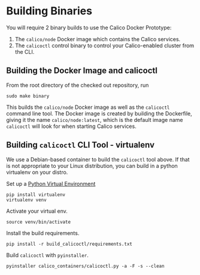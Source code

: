 # Building Binaries

You will require 2 binary builds to use the Calico Docker Prototype:
 1. The `calico/node` Docker image which contains the Calico services.
 2. The `calicoctl` control binary to control your Calico-enabled cluster from the CLI.

## Building the Docker Image and calicoctl

 From the root directory of the checked out repository, run

    sudo make binary

This builds the `calico/node` Docker image as well as the `calicoctl` command line tool.  The Docker image is created by building the Dockerfile, giving it the name `calico/node:latest`, which is the default image name `calicoctl` will look for when starting Calico services.

## Building `calicoctl` CLI Tool - virtualenv

We use a Debian-based container to build the `calicoctl` tool above.  If that is not appropriate to your Linux distribution, you can build in a python virtualenv on your distro.

Set up a [Python Virtual Environment](http://docs.python-guide.org/en/latest/dev/virtualenvs/)

    pip install virtualenv
    virtualenv venv

Activate your virtual env.

    source venv/bin/activate

Install the build requirements.

    pip install -r build_calicoctl/requirements.txt

Build `calicoctl` with `pyinstaller`.

    pyinstaller calico_containers/calicoctl.py -a -F -s --clean
